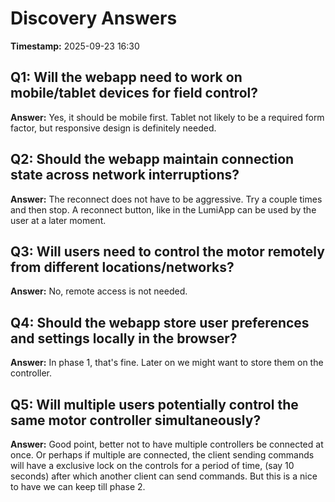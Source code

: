 # Discovery Answers

**Timestamp:** 2025-09-23 16:30

## Q1: Will the webapp need to work on mobile/tablet devices for field control?
**Answer:** Yes, it should be mobile first. Tablet not likely to be a required form factor, but responsive design is definitely needed.

## Q2: Should the webapp maintain connection state across network interruptions?
**Answer:** The reconnect does not have to be aggressive. Try a couple times and then stop. A reconnect button, like in the LumiApp can be used by the user at a later moment.

## Q3: Will users need to control the motor remotely from different locations/networks?
**Answer:** No, remote access is not needed.

## Q4: Should the webapp store user preferences and settings locally in the browser?
**Answer:** In phase 1, that's fine. Later on we might want to store them on the controller.

## Q5: Will multiple users potentially control the same motor controller simultaneously?
**Answer:** Good point, better not to have multiple controllers be connected at once. Or perhaps if multiple are connected, the client sending commands will have a exclusive lock on the controls for a period of time, (say 10 seconds) after which another client can send commands. But this is a nice to have we can keep till phase 2.